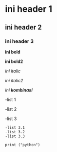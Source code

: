 # ini header 1 #
## ini header 2 ##
### ini header 3 ###

**ini bold**

__ini bold2__


*ini italic*

_ini italic2_

_ini **kombinasi**_

-list 1

-list 2

-list 3

    -list 3.1
    -list 3.2
    -list 3.3

```
print ("python")
```